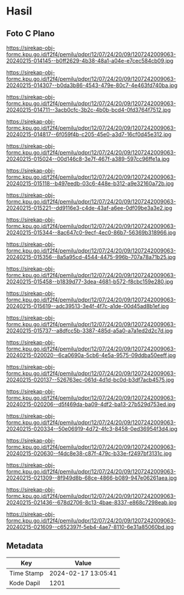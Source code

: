 # Hasil

## Foto C Plano

https://sirekap-obj-formc.kpu.go.id/f2f4/pemilu/pdpr/12/07/24/20/09/1207242009063-20240215-014145--b0ff2629-4b38-48a1-a04e-e7cec584cb09.jpg

https://sirekap-obj-formc.kpu.go.id/f2f4/pemilu/pdpr/12/07/24/20/09/1207242009063-20240215-014307--b0da3b86-4543-479e-80c7-4e463fd740ba.jpg

https://sirekap-obj-formc.kpu.go.id/f2f4/pemilu/pdpr/12/07/24/20/09/1207242009063-20240215-014711--3acb0cfc-3b2c-4b0b-bcd4-0fd3764f7512.jpg

https://sirekap-obj-formc.kpu.go.id/f2f4/pemilu/pdpr/12/07/24/20/09/1207242009063-20240215-014817--6f059f4b-c205-45e0-a3d7-16cf0d45e312.jpg

https://sirekap-obj-formc.kpu.go.id/f2f4/pemilu/pdpr/12/07/24/20/09/1207242009063-20240215-015024--00d146c8-3e7f-467f-a389-597cc96ffe1a.jpg

https://sirekap-obj-formc.kpu.go.id/f2f4/pemilu/pdpr/12/07/24/20/09/1207242009063-20240215-015118--b497eedb-03c6-448e-b312-a9e32160a72b.jpg

https://sirekap-obj-formc.kpu.go.id/f2f4/pemilu/pdpr/12/07/24/20/09/1207242009063-20240215-015221--dd9116e3-c4de-43af-a6ee-0df09be3a3e2.jpg

https://sirekap-obj-formc.kpu.go.id/f2f4/pemilu/pdpr/12/07/24/20/09/1207242009063-20240215-015344--8ac647c0-9ecf-4ec0-86b7-56369b318966.jpg

https://sirekap-obj-formc.kpu.go.id/f2f4/pemilu/pdpr/12/07/24/20/09/1207242009063-20240215-015356--8a5a95cd-4544-4475-996b-707a78a71b25.jpg

https://sirekap-obj-formc.kpu.go.id/f2f4/pemilu/pdpr/12/07/24/20/09/1207242009063-20240215-015458--b1839d77-3dea-4681-b572-f8cbc159e280.jpg

https://sirekap-obj-formc.kpu.go.id/f2f4/pemilu/pdpr/12/07/24/20/09/1207242009063-20240215-015619--adc39513-3e4f-4f7c-a1de-00d45ad8b1ef.jpg

https://sirekap-obj-formc.kpu.go.id/f2f4/pemilu/pdpr/12/07/24/20/09/1207242009063-20240215-015737--a8dfcc5b-3387-485d-a5a0-a7a1ed2d2c7d.jpg

https://sirekap-obj-formc.kpu.go.id/f2f4/pemilu/pdpr/12/07/24/20/09/1207242009063-20240215-020020--6ca0690a-5cb6-4e5a-9575-09ddba50eeff.jpg

https://sirekap-obj-formc.kpu.go.id/f2f4/pemilu/pdpr/12/07/24/20/09/1207242009063-20240215-020137--526763ec-061d-4d1d-bc0d-b3df7acb4575.jpg

https://sirekap-obj-formc.kpu.go.id/f2f4/pemilu/pdpr/12/07/24/20/09/1207242009063-20240215-020206--d5f469da-ba09-4df2-ba13-27b529d753ed.jpg

https://sirekap-obj-formc.kpu.go.id/f2f4/pemilu/pdpr/12/07/24/20/09/1207242009063-20240215-020334--50e06919-4d72-4fc3-8458-0ed36954f3d4.jpg

https://sirekap-obj-formc.kpu.go.id/f2f4/pemilu/pdpr/12/07/24/20/09/1207242009063-20240215-020630--f4dc8e38-c87f-479c-b33e-f2497bf3131c.jpg

https://sirekap-obj-formc.kpu.go.id/f2f4/pemilu/pdpr/12/07/24/20/09/1207242009063-20240215-021309--8f949d8b-68ce-4866-b089-947e06261aea.jpg

https://sirekap-obj-formc.kpu.go.id/f2f4/pemilu/pdpr/12/07/24/20/09/1207242009063-20240215-021436--678d2706-8c13-4bae-8337-e868c7298eab.jpg

https://sirekap-obj-formc.kpu.go.id/f2f4/pemilu/pdpr/12/07/24/20/09/1207242009063-20240215-021609--c652397f-5eb4-4ae7-8110-6e31a85060bd.jpg


## Metadata

| Key        | Value               |
| ---------- | ------------------- |
| Time Stamp | 2024-02-17 13:05:41 |
| Kode Dapil | 1201                |



